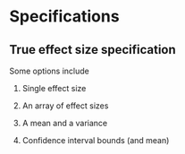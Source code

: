 # Specifications

## True effect size specification

Some options include

1. Single effect size

2. An array of effect sizes

3. A mean and a variance

4. Confidence interval bounds (and mean)
